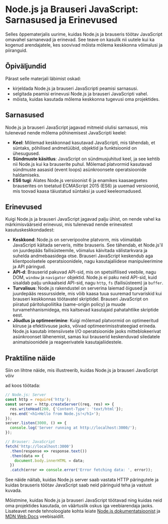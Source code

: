 # Node.js ja Brauseri JavaScript: Sarnasused ja Erinevused

Selles õppematerjalis uurime, kuidas Node.js ja brauseris töötav JavaScript omavahel sarnanevad ja erinevad. See teave on kasulik nii uutele kui ka kogenud arendajatele, kes soovivad mõista mõlema keskkonna võimalusi ja piiranguid.

## Õpiväljundid

Pärast selle materjali läbimist oskad:

- kirjeldada Node.js ja brauseri JavaScripti peamisi sarnasusi.
- selgitada peamisi erinevusi Node.js ja brauseri JavaScripti vahel.
- mõista, kuidas kasutada mõlema keskkonna tugevusi oma projektides.

## Sarnasused

Node.js ja brauseri JavaScript jagavad mitmeid olulisi sarnasusi, mis tulenevad nende mõlema põhinemisest JavaScripti keelel:

- **Keel**: Mõlemad keskkonnad kasutavad JavaScripti, mis tähendab, et süntaks, põhilised andmetüübid, objektid ja funktsioonid on ühesugused.
- **Sündmuste käsitlus**: JavaScript on sündmusjuhitud keel, ja see kehtib nii Node.js kui ka brauserite puhul. Mõlemad platvormid kasutavad sündmuste aasasid (event loops) asünkroonsete operatsioonide haldamiseks.
- **ES6 tugi**: Alates Node.js versioonist 6 ja enamikes kaasaegsetes brauserites on toetatud ECMAScript 2015 (ES6) ja uuemad versioonid, mis toovad kaasa täiustatud süntaksi ja uued keeleomadused.

## Erinevused

Kuigi Node.js ja brauseri JavaScript jagavad palju ühist, on nende vahel ka märkimisväärseid erinevusi, mis tulenevad nende erinevatest kasutuskeskkondadest:

- **Keskkond**: Node.js on serveripoolne platvorm, mis võimaldab JavaScripti käitada serveris, mitte brauseris. See tähendab, et Node.js'il on juurdepääs failisüsteemile, võimalus käivitada välistarkvara ja suhelda andmebaasidega otse. Brauseri JavaScript keskendub aga klientpoolsetele operatsioonidele, nagu kasutajaliidese manipuleerimine ja API päringud.
- **API-d**: Brauserid pakuvad API-sid, mis on spetsiifilised veebile, nagu DOM, `window` ja `navigator` objektid. Node.js ei paku neid API-sid, kuid sisaldab palju unikaalseid API-sid, nagu `http`, `fs` (failisüsteem) ja `buffer`.
- **Turvalisus**: Node.js rakendustel on serverina laiemad õigused ja juurdepääs ressurssidele, mis võib kaasa tuua suuremad turvariskid kui brauseri keskkonnas töötavatel skriptidel. Brauseri JavaScript on piiratud päritolupoliitika (same-origin policy) ja muude turvamehhanismidega, mis kaitsevad kasutajaid pahatahtlike skriptide eest.
- **Jõudlus ja optimeerimine**: Kuigi mõlemad platvormid on optimeeritud kiiruse ja efektiivsuse jaoks, võivad optimeerimisstrateegiad erineda. Node.js kasutab intensiivsete I/O operatsioonide jaoks mitteblokeerivat asünkroonset lähenemist, samas kui brauserid keskenduvad siledatele animatsioonidele ja reageerivatele kasutajaliidestele.

## Praktiline näide

Siin on lihtne näide, mis illustreerib, kuidas Node.js ja brauseri JavaScript võiv

ad koos töötada:

```javascript
// Node.js: Server
const http = require('http');
const server = http.createServer((req, res) => {
  res.writeHead(200, {'Content-Type': 'text/html'});
  res.end('<h1>Hello from Node.js!</h1>');
});
server.listen(3000, () => {
  console.log('Server running at http://localhost:3000/');
});

// Brauser: JavaScript
fetch('http://localhost:3000')
  .then(response => response.text())
  .then(data => {
    document.body.innerHTML = data;
  })
  .catch(error => console.error('Error fetching data: ', error));
```

See näide näitab, kuidas Node.js server saab vastata HTTP päringutele ja kuidas brauseris töötav JavaScript saab neid päringuid teha ja vastust kuvada.

Mõistmine, kuidas Node.js ja brauseri JavaScript töötavad ning kuidas neid oma projektides kasutada, on väärtuslik oskus iga veebiarendaja jaoks. Lisateavet nende tehnoloogiate kohta leiate [Node.js dokumentatsioonist](https://nodejs.org/en/docs/) ja [MDN Web Docs](https://developer.mozilla.org/) veebisaidilt.
```
